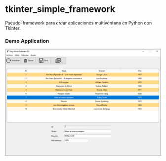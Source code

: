 # tkinter_simple_framework

Pseudo-framework para crear aplicaciones multiventana en Python con Tkinter.

### Demo Application
![device-2021-12-24-105800](screenshots/editscreen.png)
